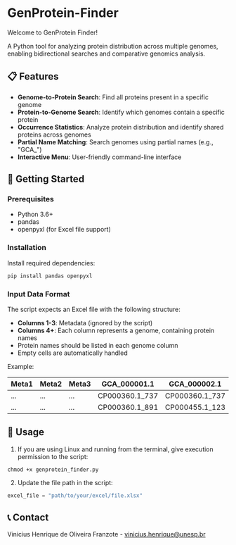 # GenProtein-Finder

Welcome to GenProtein Finder!

A Python tool for analyzing protein distribution across multiple genomes, enabling bidirectional searches and comparative genomics analysis.

## 📋 Features

- **Genome-to-Protein Search**: Find all proteins present in a specific genome
- **Protein-to-Genome Search**: Identify which genomes contain a specific protein
- **Occurrence Statistics**: Analyze protein distribution and identify shared proteins across genomes
- **Partial Name Matching**: Search genomes using partial names (e.g., "GCA_")
- **Interactive Menu**: User-friendly command-line interface

## 🚀 Getting Started

### Prerequisites

- Python 3.6+
- pandas
- openpyxl (for Excel file support)

### Installation

Install required dependencies:

```bash
pip install pandas openpyxl
````
### Input Data Format

The script expects an Excel file with the following structure:

- **Columns 1-3**: Metadata (ignored by the script)
- **Columns 4+**: Each column represents a genome, containing protein names
- Protein names should be listed in each genome column
- Empty cells are automatically handled

Example:

| Meta1 | Meta2 | Meta3 | GCA_000001.1 | GCA_000002.1 | GCA_000003.1 |
|-------|-------|-------|--------------|--------------|--------------|
| ...   | ...   | ...   | CP000360.1_737 | CP000360.1_737 | CP000455.1_123 |
| ...   | ...   | ...   | CP000360.1_891 | CP000455.1_123 | CP000360.1_737 |

## 🔧 Usage

1. If you are using Linux and running from the terminal, give execution permission to the script:

```
chmod +x genprotein_finder.py
```
2. Update the file path in the script:

```python
excel_file = "path/to/your/excel/file.xlsx"
```

## 📞 Contact

Vinicius Henrique de Oliveira Franzote - vinicius.henrique@unesp.br  
